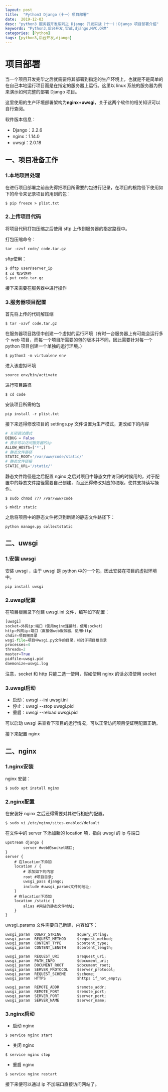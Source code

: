 ```yaml
---
layout: post
title:  "Python3 Django（十一）项目部署"
date:  2019-12-03
desc: "python3 服务器开发系列之 Django 开发实战（十一）：Django 项目部署介绍"
keywords: "Python3,后台开发,实战,django,MVC,ORM"
categories: [Python]
tags: [python3,后台开发,django]
---
```

# 项目部署

当一个项目开发完毕之后就需要将其部署到指定的生产环境上，也就是不是简单的在自己本地运行项目而是在指定的服务器上运行。这里以 linux 系统的服务器为例来演示如何完整的部署 Django 项目。

这里使用的生产环境部署架构为**nginx+uwsgi**，关于这两个软件的相关知识可以自行查阅。

软件版本信息：

- Django：2.2.6
- nginx：1.14.0
- uwsgi：2.0.18

## 一、项目准备工作

### 1.本地项目处理

在进行项目部署之前首先得把项目所需要的包进行记录，在项目的根路径下使用如下的命令来记录项目的用到的包：

```shell
$ pip freeze > plist.txt
```

### 2.上传项目代码

将项目代码打包压缩之后使用 sftp 上传到服务器的指定路径中。

打包压缩命令：

```shell
tar -czvf code/ code.tar.gz
```

sftp使用：

```shell
$ dftp user@server_ip
$ cd 指定路径
$ put code.tar.gz
```

接下来需要在服务器中进行操作

### 3.服务器项目配置

首先将上传的代码解压缩

```shell
$ tar -xzvf code.tar.gz
```

在服务器项目路径中创建一个虚拟的运行环境（有时一台服务器上有可能会运行多个 web 项目，而每一个项目所需要的包的版本并不同，因此需要针对每一个 python 项目创建一个单独的运行环境。）

```shell
$ python3 -m virtualenv env
```

进入该虚拟环境

```shell
source env/bin/activate
```

进行项目路径

```shell
$ cd code
```

安装项目所需的包

```shell
pip install -r plist.txt
```

接下来还得修改项目的 settings.py 文件设置为生产模式，更改如下的内容

```py
# 关闭调试模式
DEBUG = False
# 表示可以访问服务器的ip
ALLOW_HOSTS=['*',]
# 静态文件路径
STATIC_ROOT='/var/www/code/static/'
# 静态文件链接
STATIC_URL='/static/'
```

静态文件路径是之后配置 nginx 之后对项目中静态文件访问的时候用的，对于配置中的静态文件路径需要自己创建，而且还得修改对应的权限，使其支持读写操作。

```shell
$ sudo chmod 777 /var/www/code

$ mkdir static
```

之后将项目中的静态文件拷贝到新建的静态文件路径下：

```shell
python manage.py collectstatic
```

## 二、uwsgi

### 1.安装 uwsgi

安装 uwsgi ，由于 uwsgi 是 python 中的一个包，因此安装在项目的虚拟环境中。

```shell
pip install uwsgi
```

### 2.uwsgi配置

在项目根目录下创建 uwsgi.ini 文件，编写如下配置：

```py
[uwsgi]
socket=外网ip:端口（使用nginx连接时，使用socket）
http=外网ip:端口（直接做web服务器，使用http）
chdir=项目根目录
wsgi-file=项目中wsgi.py文件的目录，相对于项目根目录
processes=4
threads=2
master=True
pidfile=uwsgi.pid
daemonize=uswgi.log
```

注意，socket 和 http 只能二选一使用，假如使用 nginx 的话必须使用 socket

### 3.uwsgi启动

- 启动：uwsgi --ini uwsgi.ini
- 停止：uwsgi --stop uwsgi.pid
- 重启：uwsgi --reload uwsgi.pid

可以启动 uwsgi 来查看下项目的运行情况，可以正常访问项目便证明配置正确。

接下来配置 nginx 

## 二、nginx

### 1.nginx安装

nginx 安装：

```shell
$ sudo apt install nginx
```

### 2.nginx配置

在安装好 nginx 之后还得需要对其进行相应的配置。

```shell
$ sudo vi /etc/nginx/sites-enabled/default
```

在文件中的 server 下添加新的 location 项，指向 uwsgi 的 ip 与端口

```shell
upstream django {
        server #web的socket端口; 
}
server {
    # 在location下添加
    location / {
        # 添加如下的内容
        root #项目目录; 
        uwsgi_pass django;
        include #uwsgi_params文件的地址; 
    }
    # 在location下添加
    location /static {
        alias #网站的静态文件地址;
    }
}
```

uwsgi_params 文件需要自己新建，内容如下：

```shell
uwsgi_param  QUERY_STRING       $query_string;
uwsgi_param  REQUEST_METHOD     $request_method;
uwsgi_param  CONTENT_TYPE       $content_type;
uwsgi_param  CONTENT_LENGTH     $content_length;

uwsgi_param  REQUEST_URI        $request_uri;
uwsgi_param  PATH_INFO          $document_uri;
uwsgi_param  DOCUMENT_ROOT      $document_root;
uwsgi_param  SERVER_PROTOCOL    $server_protocol;
uwsgi_param  REQUEST_SCHEME     $scheme;
uwsgi_param  HTTPS              $https if_not_empty;

uwsgi_param  REMOTE_ADDR        $remote_addr;
uwsgi_param  REMOTE_PORT        $remote_port;
uwsgi_param  SERVER_PORT        $server_port;
uwsgi_param  SERVER_NAME        $server_name;
```

### 3.nginx启动

- 启动 nginx

```shell
$ service nginx start
```

- 关闭 nginx

```shell
$ service nginx stop
```

- 重启 nginx

```shell
$ service nginx restart
```

接下来便可以通过 ip 不加端口直接访问网站了。